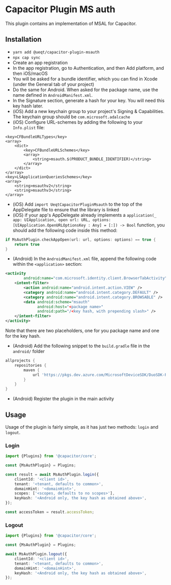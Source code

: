 # Capacitor Plugin MS auth
This plugin contains an implementation of MSAL for Capacitor. 

## Installation
* `yarn add @ueqt/capacitor-plugin-msauth`
* `npx cap sync`
* Create an app registration
* In the app registration, go to Authentication, and then Add platform, and then iOS/macOS
* You will be asked for a bundle identifier, which you can find in Xcode (under the General tab of your project)
* Do the same for Android. When asked for the package name, use the name defined in `AndroidManifest.xml`.
* In the Signature section, generate a hash for your key. You will need this key hash later.
* (iOS) Add a new keychain group to your project's Signing & Capabilities. The keychain group should be `com.microsoft.adalcache`
* (iOS) Configure URL-schemes by adding the following to your `Info.plist` file:
```
<key>CFBundleURLTypes</key>
<array>
    <dict>
        <key>CFBundleURLSchemes</key>
        <array>
            <string>msauth.$(PRODUCT_BUNDLE_IDENTIFIER)</string>
        </array>
    </dict>
</array>
<key>LSApplicationQueriesSchemes</key>
<array>
    <string>msauthv2</string>
    <string>msauthv3</string>
</array>
```
* (iOS) Add `import UeqtCapacitorPluginMsauth` to the top of the AppDelegate file to ensure that the library is linked
* (iOS) if your app's AppDelegate already implements a `application(_ app: UIApplication, open url: URL, options: [UIApplication.OpenURLOptionsKey : Any] = [:]) -> Bool` function, you should add the following code inside this method:
```swift
if MsAuthPlugin.checkAppOpen(url: url, options: options) == true {
    return true
}
```

* (Android) In the `AndroidManifest.xml` file, append the following code within the `<application>` section:
```xml
<activity
        android:name="com.microsoft.identity.client.BrowserTabActivity">
    <intent-filter>
        <action android:name="android.intent.action.VIEW" />
        <category android:name="android.intent.category.DEFAULT" />
        <category android:name="android.intent.category.BROWSABLE" />
        <data android:scheme="msauth"
              android:host="<package name>"
              android:path="/<key hash, with prepending slash>" />
    </intent-filter>
</activity>
```

Note that there are two placeholders, one for you package name and one for the key hash.

* (Android) Add the following snippet to the `build.gradle` file in the `android/` folder
```gradle
allprojects {
    repositories {
        maven {
            url 'https://pkgs.dev.azure.com/MicrosoftDeviceSDK/DuoSDK-Public/_packaging/Duo-SDK-Feed/maven/v1'
        }
    }
}
```

* (Android) Register the plugin in the main activity

## Usage
Usage of the plugin is fairly simple, as it has just two methods: `login` and `logout`.

### Login
```typescript
import {Plugins} from '@capacitor/core';

const {MsAuthPlugin} = Plugins;

const result = await MsAuthPlugin.login({
    clientId: '<client id>',
    tenant: '<tenant, defaults to common>',
    domainHint: '<domainHint>',
    scopes: ['<scopes, defaults to no scopes>'],
    keyHash: '<Android only, the key hash as obtained above>',
});

const accessToken = result.accessToken;
```

### Logout
```typescript
import {Plugins} from '@capacitor/core';

const {MsAuthPlugin} = Plugins;

await MsAuthPlugin.logout({
    clientId: '<client id>',
    tenant: '<tenant, defaults to common>',
    domainHint: '<domainHint>',
    keyHash: '<Android only, the key hash as obtained above>',
});
```
